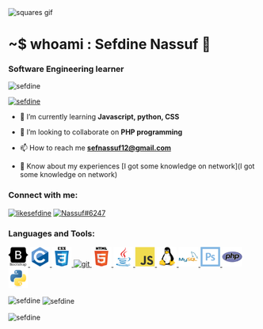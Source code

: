 <img src="https://imgs.search.brave.com/pmT6YuEGIRKNU-ZApB-370X1eA5qP6mT9v-eVT4Dwe8/rs:fit:250:250:1/g:ce/aHR0cHM6Ly9pLnBp/bmltZy5jb20vb3Jp/Z2luYWxzL2Q3LzI1/LzRlL2Q3MjU0ZTQx/Njc4NmY4M2IyZDAz/NDM0OTgzNTk2Yzdk/LmdpZg.gif" alt="squares gif">


<h1>~$ whoami : <strong>Sefdine Nassuf</strong> 👋</h1>


<h3>Software Engineering learner</h3>

<p align="left"> <img src="https://komarev.com/ghpvc/?username=sefdine&label=Profile%20views&color=0e75b6&style=flat" alt="sefdine" /> </p>

<p align="left"> <a href="https://github.com/ryo-ma/github-profile-trophy"><img src="https://github-profile-trophy.vercel.app/?username=sefdine" alt="sefdine" /></a> </p>

- 🌱 I’m currently learning **Javascript, python, CSS**

- 👯 I’m looking to collaborate on **PHP programming**

- 📫 How to reach me **sefnassuf12@gmail.com**

- 📄 Know about my experiences [I got some knowledge on network](I got some knowledge on network)

<h3 align="left">Connect with me:</h3>
<p align="left">
<a href="https://twitter.com/likesefdine" target="blank"><img align="center" src="https://raw.githubusercontent.com/rahuldkjain/github-profile-readme-generator/master/src/images/icons/Social/twitter.svg" alt="likesefdine" height="30" width="40" /></a>
<a href="https://discord.gg/Nassuf#6247" target="blank"><img align="center" src="https://raw.githubusercontent.com/rahuldkjain/github-profile-readme-generator/master/src/images/icons/Social/discord.svg" alt="Nassuf#6247" height="30" width="40" /></a>
</p>

<h3 align="left">Languages and Tools:</h3>
<p align="left"> <a href="https://getbootstrap.com" target="_blank" rel="noreferrer"> <img src="https://raw.githubusercontent.com/devicons/devicon/master/icons/bootstrap/bootstrap-plain-wordmark.svg" alt="bootstrap" width="40" height="40"/> </a> <a href="https://www.cprogramming.com/" target="_blank" rel="noreferrer"> <img src="https://raw.githubusercontent.com/devicons/devicon/master/icons/c/c-original.svg" alt="c" width="40" height="40"/> </a> <a href="https://www.w3schools.com/css/" target="_blank" rel="noreferrer"> <img src="https://raw.githubusercontent.com/devicons/devicon/master/icons/css3/css3-original-wordmark.svg" alt="css3" width="40" height="40"/> </a> <a href="https://git-scm.com/" target="_blank" rel="noreferrer"> <img src="https://www.vectorlogo.zone/logos/git-scm/git-scm-icon.svg" alt="git" width="40" height="40"/> </a> <a href="https://www.w3.org/html/" target="_blank" rel="noreferrer"> <img src="https://raw.githubusercontent.com/devicons/devicon/master/icons/html5/html5-original-wordmark.svg" alt="html5" width="40" height="40"/> </a> <a href="https://www.java.com" target="_blank" rel="noreferrer"> <img src="https://raw.githubusercontent.com/devicons/devicon/master/icons/java/java-original.svg" alt="java" width="40" height="40"/> </a> <a href="https://developer.mozilla.org/en-US/docs/Web/JavaScript" target="_blank" rel="noreferrer"> <img src="https://raw.githubusercontent.com/devicons/devicon/master/icons/javascript/javascript-original.svg" alt="javascript" width="40" height="40"/> </a> <a href="https://www.linux.org/" target="_blank" rel="noreferrer"> <img src="https://raw.githubusercontent.com/devicons/devicon/master/icons/linux/linux-original.svg" alt="linux" width="40" height="40"/> </a> <a href="https://www.mysql.com/" target="_blank" rel="noreferrer"> <img src="https://raw.githubusercontent.com/devicons/devicon/master/icons/mysql/mysql-original-wordmark.svg" alt="mysql" width="40" height="40"/> </a> <a href="https://www.photoshop.com/en" target="_blank" rel="noreferrer"> <img src="https://raw.githubusercontent.com/devicons/devicon/master/icons/photoshop/photoshop-line.svg" alt="photoshop" width="40" height="40"/> </a> <a href="https://www.php.net" target="_blank" rel="noreferrer"> <img src="https://raw.githubusercontent.com/devicons/devicon/master/icons/php/php-original.svg" alt="php" width="40" height="40"/> </a> <a href="https://www.python.org" target="_blank" rel="noreferrer"> <img src="https://raw.githubusercontent.com/devicons/devicon/master/icons/python/python-original.svg" alt="python" width="40" height="40"/> </a> </p>

<p><img align="left" src="https://github-readme-stats.vercel.app/api/top-langs?username=sefdine&show_icons=true&locale=en&layout=compact" alt="sefdine" /></p>

<p>&nbsp;<img align="center" src="https://github-readme-stats.vercel.app/api?username=sefdine&show_icons=true&locale=en" alt="sefdine" /></p>

<p><img align="center" src="https://github-readme-streak-stats.herokuapp.com/?user=sefdine&" alt="sefdine" /></p>
